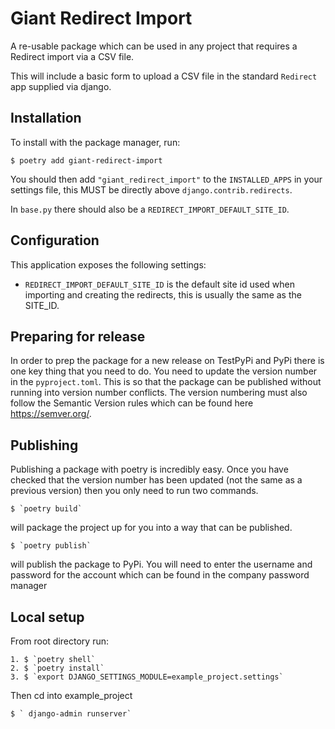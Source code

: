 # Giant Redirect Import

A re-usable package which can be used in any project that requires a Redirect import via a CSV file.

This will include a basic form to upload a CSV file in the standard `Redirect` app supplied via django.

## Installation

To install with the package manager, run:

    $ poetry add giant-redirect-import

You should then add `"giant_redirect_import"` to the `INSTALLED_APPS` in your settings file, this MUST be directly above `django.contrib.redirects`.

In `base.py` there should also be a `REDIRECT_IMPORT_DEFAULT_SITE_ID`.


## Configuration

This application exposes the following settings:

- `REDIRECT_IMPORT_DEFAULT_SITE_ID` is the default site id used when importing and creating the redirects, this is usually the same as the SITE_ID.
 ## Preparing for release
 
 In order to prep the package for a new release on TestPyPi and PyPi there is one key thing that you need to do. You need to update the version number in the `pyproject.toml`.
 This is so that the package can be published without running into version number conflicts. The version numbering must also follow the Semantic Version rules which can be found here https://semver.org/.
 
 ## Publishing
 
 Publishing a package with poetry is incredibly easy. Once you have checked that the version number has been updated (not the same as a previous version) then you only need to run two commands.
 
    $ `poetry build` 

will package the project up for you into a way that can be published.
 
    $ `poetry publish`

will publish the package to PyPi. You will need to enter the username and password for the account which can be found in the company password manager


## Local setup

From root directory run:

    1. $ `poetry shell`
    2. $ `poetry install`
    3. $ `export DJANGO_SETTINGS_MODULE=example_project.settings`

Then cd into example_project

    $ ` django-admin runserver`
